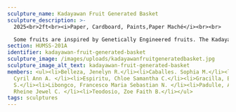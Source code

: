 ```yaml
---
sculpture_name: Kadayawan Fruit Generated Basket
sculpture_description: >-
  2025<br>2ft<br><i>Paper, Cardboard, Paints,Paper Maché</i><br><br>

  Some fruits are inspired by Genetically Engineered fruits. The Kadayawan Festival took its pride with their Fruit Basket which showcases lots of fruits from their culture and province. It is evident that some fruits are shaped robotically to highlight how Genetically Engineered fruits differ from the naturally produced ones.
section: HUMSS-201A
identifier: kadayawan-fruit-generated-basket
sculpture_image: /images/uploads/kadayawanfruitgeneratedbasket.jpg
sculpture_image_alt_text: kadayawan-fruit-generated-basket
members: <ul><li>Belleza, Jenelyn R.</li><li>Caballes. Sophia M.</li><li>Dome,
  Cyril Ann A. </li><li>Espiritu, Chloe Samantha C.</li><li>Gracilla, Benzel
  S.</li><li>Libongco, Francesco Maria Sebastian N. </li><li>Padulle, Ashley
  Rheine Jewel C. </li><li>Teodosio, Zoe Faith B.</li></ul>
tags: sculptures
---
```


